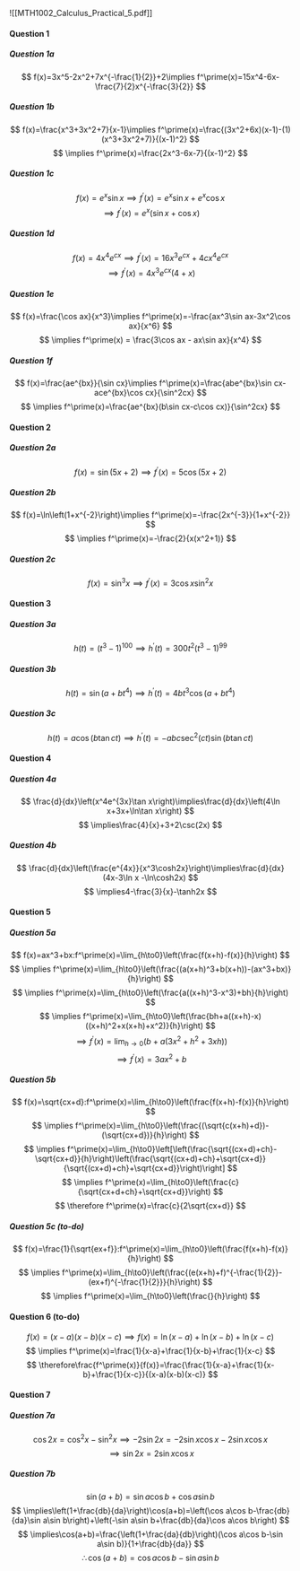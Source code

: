![[MTH1002_Calculus_Practical_5.pdf]]

#### Question 1
##### Question 1a
$$
f(x)=3x^5-2x^2+7x^{-\frac{1}{2}}+2\implies f^\prime(x)=15x^4-6x-\frac{7}{2}x^{-\frac{3}{2}}
$$
##### Question 1b
$$
f(x)=\frac{x^3+3x^2+7}{x-1}\implies f^\prime(x)=\frac{(3x^2+6x)(x-1)-(1)(x^3+3x^2+7)}{(x-1)^2}
$$
$$
\implies f^\prime(x)=\frac{2x^3-6x-7}{(x-1)^2}
$$
##### Question 1c
$$
f(x)=e^x\sin x\implies f^\prime(x)=e^x\sin x+e^x\cos x
$$
$$
\implies f^\prime(x)=e^x(\sin x + \cos x)
$$
##### Question 1d
$$
f(x)=4x^4e^{cx}\implies f^\prime(x)=16x^3e^{cx}+4cx^4e^{cx}
$$
$$
\implies f^\prime(x) = 4x^3e^{cx}(4+x)
$$
##### Question 1e
$$
f(x)=\frac{\cos ax}{x^3}\implies f^\prime(x)=-\frac{ax^3\sin ax-3x^2\cos ax}{x^6}
$$
$$
\implies f^\prime(x) = \frac{3\cos ax - ax\sin ax}{x^4}
$$
##### Question 1f
$$
f(x)=\frac{ae^{bx}}{\sin cx}\implies f^\prime(x)=\frac{abe^{bx}\sin cx-ace^{bx}\cos cx}{\sin^2cx}
$$
$$
\implies f^\prime(x)=\frac{ae^{bx}(b\sin cx-c\cos cx)}{\sin^2cx}
$$
#### Question 2
##### Question 2a
$$
f(x)=\sin(5x+2)\implies f^\prime(x)=5\cos(5x+2)
$$
##### Question 2b
$$
f(x)=\ln\left(1+x^{-2}\right)\implies f^\prime(x)=-\frac{2x^{-3}}{1+x^{-2}}
$$
$$
\implies f^\prime(x)=-\frac{2}{x(x^2+1)}
$$
##### Question 2c
$$
f(x)=\sin^3x\implies f^\prime(x)=3\cos x\sin^2x
$$
#### Question 3
##### Question 3a
$$
h(t)=(t^3-1)^{100}\implies h^\prime(t)=300t^2(t^3-1)^{99}
$$
##### Question 3b
$$
h(t)=\sin(a+bt^4)\implies h^\prime(t)=4bt^3\cos(a+bt^4)
$$
##### Question 3c
$$
h(t)=a\cos(b\tan ct)\implies h^\prime(t)=-abc\sec^2(ct)\sin(b\tan ct)
$$
#### Question 4
##### Question 4a
$$
\frac{d}{dx}\left(x^4e^{3x}\tan x\right)\implies\frac{d}{dx}\left(4\ln x+3x+\ln\tan x\right)
$$
$$
\implies\frac{4}{x}+3+2\csc(2x)
$$
##### Question 4b
$$
\frac{d}{dx}\left(\frac{e^{4x}}{x^3\cosh2x}\right)\implies\frac{d}{dx}(4x-3\ln x -\ln\cosh2x)
$$
$$
\implies4-\frac{3}{x}-\tanh2x
$$
#### Question 5
##### Question 5a
$$
f(x)=ax^3+bx:f^\prime(x)=\lim_{h\to0}\left(\frac{f(x+h)-f(x)}{h}\right)
$$
$$
\implies f^\prime(x)=\lim_{h\to0}\left(\frac{(a(x+h)^3+b(x+h))-(ax^3+bx)}{h}\right)
$$
$$
\implies f^\prime(x)=\lim_{h\to0}\left(\frac{a((x+h)^3-x^3)+bh}{h}\right)
$$
$$
\implies f^\prime(x)=\lim_{h\to0}\left(\frac{bh+a((x+h)-x)((x+h)^2+x(x+h)+x^2)}{h}\right)
$$
$$
\implies f^\prime(x)=\lim_{h\to0}\left(b+a(3x^2+h^2+3xh)\right)
$$
$$
\implies f^\prime(x)=3ax^2+b
$$
##### Question 5b
$$
f(x)=\sqrt{cx+d}:f^\prime(x)=\lim_{h\to0}\left(\frac{f(x+h)-f(x)}{h}\right)
$$
$$
\implies f^\prime(x)=\lim_{h\to0}\left(\frac{(\sqrt{c(x+h)+d})-(\sqrt{cx+d})}{h}\right)
$$
$$
\implies f^\prime(x)=\lim_{h\to0}\left[\left(\frac{\sqrt{(cx+d)+ch}-\sqrt{cx+d}}{h}\right)\left(\frac{\sqrt{(cx+d)+ch}+\sqrt{cx+d}}{\sqrt{(cx+d)+ch}+\sqrt{cx+d}}\right)\right]
$$
$$
\implies f^\prime(x)=\lim_{h\to0}\left(\frac{c}{\sqrt{cx+d+ch}+\sqrt{cx+d}}\right)
$$
$$
\therefore f^\prime(x)=\frac{c}{2\sqrt{cx+d}}
$$

##### Question 5c (to-do)
$$
f(x)=\frac{1}{\sqrt{ex+f}}:f^\prime(x)=\lim_{h\to0}\left(\frac{f(x+h)-f(x)}{h}\right)
$$
$$
\implies f^\prime(x)=\lim_{h\to0}\left(\frac{(e(x+h)+f)^{-\frac{1}{2}}-(ex+f)^{-\frac{1}{2}}}{h}\right)
$$
$$
\implies f^\prime(x)=\lim_{h\to0}\left(\frac{}{h}\right)
$$
#### Question 6 (to-do)
$$
f(x)=(x-a)(x-b)(x-c)\implies f(x) =\ln(x-a)+\ln(x-b)+\ln(x-c)
$$
$$
\implies f^\prime(x)=\frac{1}{x-a}+\frac{1}{x-b}+\frac{1}{x-c}
$$
$$
\therefore\frac{f^\prime(x)}{f(x)}=\frac{\frac{1}{x-a}+\frac{1}{x-b}+\frac{1}{x-c}}{(x-a)(x-b)(x-c)}
$$
#### Question 7
##### Question 7a
$$
\cos2x=\cos^2x-\sin^2x\implies-2\sin2x=-2\sin x\cos x-2\sin x\cos x
$$
$$
\implies\sin2x=2\sin x\cos x
$$
##### Question 7b
$$
\sin(a+b)=\sin a\cos b+\cos a\sin b
$$
$$
\implies\left(1+\frac{db}{da}\right)\cos(a+b)=\left(\cos a\cos b-\frac{db}{da}\sin a\sin b\right)+\left(-\sin a\sin b+\frac{db}{da}\cos a\cos b\right)
$$
$$
\implies\cos(a+b)=\frac{\left(1+\frac{da}{db}\right)(\cos a\cos b-\sin a\sin b)}{1+\frac{db}{da}}
$$
$$
\therefore\cos(a+b)=\cos a\cos b-\sin a\sin b
$$